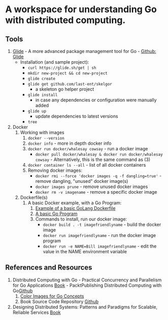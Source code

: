 # A workspace for understanding Go with distributed computing.


## Tools
1. [Glide](https://glide.sh/) - A more advanced package management tool for Go - [Github: Glide](https://github.com/Masterminds/glide)
    - Installation (and sample project):
        - `curl https://glide.sh/get | sh`
        - `mkdir new-project && cd new-project`
        - `glide create`
        - `glide get github.com/last-ent/skelgor`  
            - a skeleton go helper project
        - `glide install`
            - in case any dependencies or configuration were manually added
        - `glide up`
            - update dependencies to latest versions
        - `tree`
2. Docker
    1. Working with images
        1. `docker --version`
        2. `docker info` - more in depth docker info
        3. `docker run docker/whalesay cowsay` - run a docker image
            - `docker pull docker/whalesay & docker run docker/whalesay cowsay` - Alternatively, this is the same command as (3)
        4. `docker container ls --all` - list of all docker containers
        5. Removing docker images:
            - `docker rmi --force 'docker images -q -f dangling=true'` - remove dangling, "unused" docker image(s)
            - `docker images prune` - remove unused docker images
            - `docker rm -v imagename` - remove a specific docker image
    2. Dockerfile(s)
        1. A basic Docker example, with a Go Program:
            1. [Example of a basic GoLang Dockerfile](./Docker/Basic/Dockerfile)
            2. [A basic Go Program](./Docker/Basic/main.go)
            3. Commands to install, run our docker image:
                - `docker build . -t imagefriendlyname` - build the docker image
                - `docker run imagefriendlyname` - run the docker image program
                - `docker run -e NAME=Bill imagefriendlyname` - edit the value in the NAME environment variable

## References and Resources
1. Distributed Computing with Go - Practical Concurrency and Parallelism for Go Applications [Book](https://www.amazon.com/Distributed-Computing-concurrency-parallelism-applications/dp/1787125386) - PacktPublishing Distributed Computing with Go[Github ](https://github.com/PacktPublishing/Distributed-Computing-with-Go)
    1. [Color Images for Go Concepts](https://www.packtpub.com/sites/default/files/downloads/DistributedComputingwithGo_ColorImages.pdf)
    2. Book Source Code Repository [Github](http://github.com/last-end/distributed-go)
2. Designing Distributed Systems: Patterns and Paradigms for Scalable, Reliable Services [Book](https://www.amazon.com/Designing-Distributed-Systems-Patterns-Paradigms-ebook/dp/B07CQ9GZ8R/ref=mt_kindle?_encoding=UTF8&me=)
